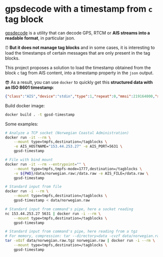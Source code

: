 # gpsdecode with a timestamp from `c` tag block

[gpsdecode](https://gpsd.gitlab.io/gpsd/gpsdecode.html) is a utility that can decode GPS, RTCM or **AIS streams into a readable format**, in particular json.

⏰ **But it does not manage tag blocks** and in some cases, it is interesting to load the timestamps of certain messages that are only present in the tag blocks.

This project proposes a solution to load the timestamp obtained from the block `c` tag from AIS content, into a timestamp property in the `json` output.

😎 As a result, you can use `docker` to quickly get this **structured data with an ISO 8601 timestamp**:
```json
{"class":"AIS","device":"stdin","type":1,"repeat":0,"mmsi":219164000,"scaled":true,"status":0,"status_text":"Under way using engine","turn":0,"speed":10.0,"accuracy":false,"lon":10.825043,"lat":57.027050,"course":152.1,"heading":153,"second":28,"maneuver":0,"raim":false,"radio":49355,"timestamp":"2024-12-10T09:00:27+0000"}
```

Build docker image:
```sh
docker build . -t gpsd-timestamp
```

Some examples:
```sh
# Analyze a TCP socket (Norwegian Coastal Administration)
docker run -it --rm \
    --mount type=tmpfs,destination=/tagblocks \
    -e AIS_HOSTNAME="153.44.253.27" -e AIS_PORT=5631 \
    gpsd-timestamp

# File with bind mount
docker run -it --rm --entrypoint="" \
    --mount type=tmpfs,tmpfs-mode=1777,destination=/tagblocks \
    -v ${PWD}/data/norwegian.raw:/data.raw -e AIS_FILE=/data.raw \
    gpsd-timestamp

# Standard input from file
docker run -i --rm \
    --mount type=tmpfs,destination=/tagblocks \
    gpsd-timestamp < data/norwegian.raw

# Standard input from command's pipe, here a socket reading
nc 153.44.253.27 5631 | docker run -i --rm \
    --mount type=tmpfs,destination=/tagblocks \
    gpsd-timestamp

# Standard input from command's pipe, here reading from a tgz
# For memory, compression: tar --directory=data -cvzf data/norwegian.raw.tgz norwegian.raw
tar -xOzf data/norwegian.raw.tgz norwegian.raw | docker run -i --rm \
    --mount type=tmpfs,destination=/tagblocks \
    gpsd-timestamp
```
